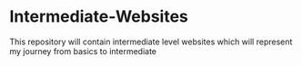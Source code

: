 # Intermediate-Websites
This repository will contain intermediate level websites which will represent my journey from basics to intermediate
